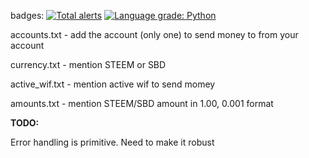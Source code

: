 
badges: [![Total alerts](https://img.shields.io/lgtm/alerts/g/bobinson/remittance_on_STEEM.svg?logo=lgtm&logoWidth=18)](https://lgtm.com/projects/g/bobinson/remittance_on_STEEM/alerts/) [![Language grade: Python](https://img.shields.io/lgtm/grade/python/g/bobinson/remittance_on_STEEM.svg?logo=lgtm&logoWidth=18)](https://lgtm.com/projects/g/bobinson/remittance_on_STEEM/context:python)

accounts.txt - add the account (only one) to send money to from your account

currency.txt - mention STEEM or SBD

active_wif.txt - mention active wif to send momey

amounts.txt - mention STEEM/SBD amount in 1.00, 0.001 format

**TODO:**

Error handling is primitive. Need to make it robust

